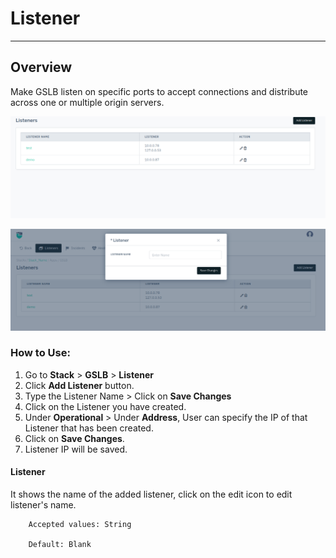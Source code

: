 # Listener

---

## Overview

Make GSLB listen on specific ports to accept connections and distribute across one or multiple origin servers.

![listener](/img/gslb/v8/listeners.png)

![listener](/img/gslb/v8/add_listener.png)

### How to Use:
1. Go to  **Stack** > **GSLB** > **Listener**
2. Click **Add Listener** button.
3. Type the Listener Name > Click on **Save Changes**
4. Click on the Listener you have created.
5. Under **Operational** > Under **Address**, User can specify the IP of that Listener that has been created.
6. Click on **Save Changes**.
7. Listener IP will be saved.

#### **Listener**

It shows the name of the added listener, click on the edit icon to edit listener's name.

```
    Accepted values: String

    Default: Blank
```
